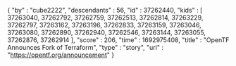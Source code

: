 {
  "by" : "cube2222",
  "descendants" : 56,
  "id" : 37262440,
  "kids" : [ 37263040, 37262792, 37262759, 37262513, 37262814, 37263229, 37262797, 37263162, 37263196, 37262833, 37263159, 37263046, 37263080, 37262890, 37262940, 37262546, 37263144, 37263055, 37262876, 37262914 ],
  "score" : 206,
  "time" : 1692975408,
  "title" : "OpenTF Announces Fork of Terraform",
  "type" : "story",
  "url" : "https://opentf.org/announcement"
}
